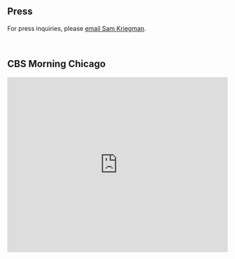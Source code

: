 ## Press

For press inquiries, please [email Sam Kriegman](mailto:skriegman@northwestern.edu).

<br>


<script type="text/javascript" src="https://d1bxh8uas1mnw7.cloudfront.net/assets/embed.js"></script>
<div data-badge-details="right" data-badge-type="medium-donut" data-doi="10.1073/pnas.2305180120" class="altmetric-embed"></div> 


## CBS Morning Chicago
<iframe width="100%" height="400" src="https://www.youtube.com/embed/F_6huNAVAsI" frameborder="0" allowfullscreen></iframe>




<br><br><br>

